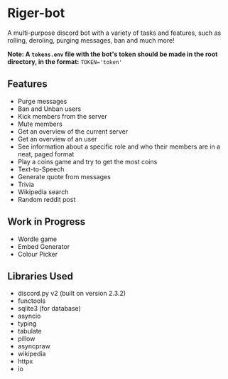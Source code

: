 # Riger-bot
 A multi-purpose discord bot with a variety of tasks and features, such as rolling, deroling, purging messages, ban and much more!

 <b>Note: A `tokens.env` file with the bot's token should be made in the root directory, in the format:</b>
 `TOKEN='token'`

## Features
- Purge messages
- Ban and Unban users
- Kick members from the server
- Mute members
- Get an overview of the current server
- Get an overview of an user
- See information about a specific role and who their members are in a neat, paged format
- Play a coins game and try to get the most coins
- Text-to-Speech
- Generate quote from messages
- Trivia
- Wikipedia search
- Random reddit post

## Work in Progress
- Wordle game
- Embed Generator
- Colour Picker


## Libraries Used
- discord.py v2 (built on version 2.3.2)
- functools
- sqlite3 (for database)
- asyncio
- typing
- tabulate
- pillow
- asyncpraw
- wikipedia
- httpx
- io
